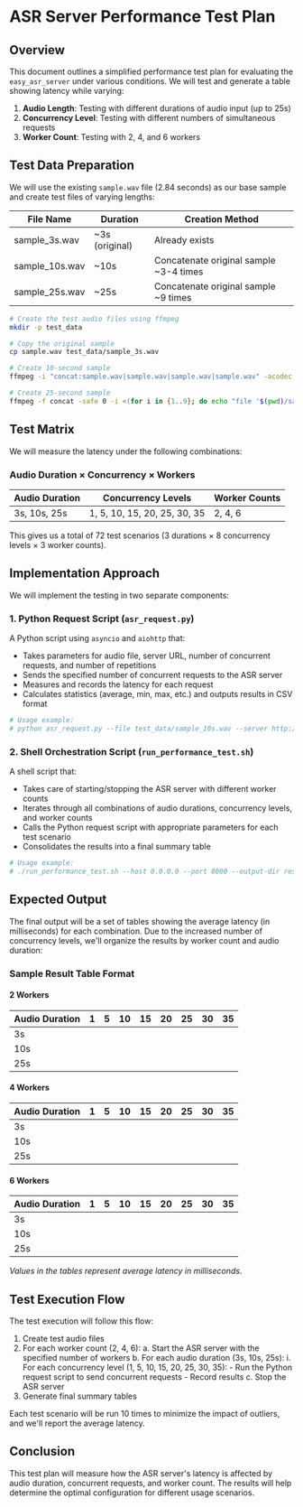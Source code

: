 # ASR Server Performance Test Plan

## Overview

This document outlines a simplified performance test plan for evaluating the `easy_asr_server` under various conditions. We will test and generate a table showing latency while varying:

1. **Audio Length**: Testing with different durations of audio input (up to 25s)
2. **Concurrency Level**: Testing with different numbers of simultaneous requests
3. **Worker Count**: Testing with 2, 4, and 6 workers

## Test Data Preparation

We will use the existing `sample.wav` file (2.84 seconds) as our base sample and create test files of varying lengths:

| File Name | Duration | Creation Method |
|-----------|----------|-----------------|
| sample_3s.wav | ~3s (original) | Already exists |
| sample_10s.wav | ~10s | Concatenate original sample ~3-4 times |
| sample_25s.wav | ~25s | Concatenate original sample ~9 times |

```bash
# Create the test audio files using ffmpeg
mkdir -p test_data

# Copy the original sample
cp sample.wav test_data/sample_3s.wav

# Create 10-second sample
ffmpeg -i "concat:sample.wav|sample.wav|sample.wav|sample.wav" -acodec copy test_data/sample_10s.wav

# Create 25-second sample
ffmpeg -f concat -safe 0 -i <(for i in {1..9}; do echo "file '$(pwd)/sample.wav'"; done) -c copy test_data/sample_25s.wav
```

## Test Matrix

We will measure the latency under the following combinations:

### Audio Duration × Concurrency × Workers

| Audio Duration | Concurrency Levels | Worker Counts |
|----------------|-------------------|---------------|
| 3s, 10s, 25s   | 1, 5, 10, 15, 20, 25, 30, 35 | 2, 4, 6 |

This gives us a total of 72 test scenarios (3 durations × 8 concurrency levels × 3 worker counts).

## Implementation Approach

We will implement the testing in two separate components:

### 1. Python Request Script (`asr_request.py`)

A Python script using `asyncio` and `aiohttp` that:
- Takes parameters for audio file, server URL, number of concurrent requests, and number of repetitions
- Sends the specified number of concurrent requests to the ASR server
- Measures and records the latency for each request
- Calculates statistics (average, min, max, etc.) and outputs results in CSV format

```python
# Usage example:
# python asr_request.py --file test_data/sample_10s.wav --server http://localhost:8000 --concurrency 10 --repetitions 10 --output results.csv
```

### 2. Shell Orchestration Script (`run_performance_test.sh`)

A shell script that:
- Takes care of starting/stopping the ASR server with different worker counts
- Iterates through all combinations of audio durations, concurrency levels, and worker counts
- Calls the Python request script with appropriate parameters for each test scenario
- Consolidates the results into a final summary table

```bash
# Usage example:
# ./run_performance_test.sh --host 0.0.0.0 --port 8000 --output-dir results/
```

## Expected Output

The final output will be a set of tables showing the average latency (in milliseconds) for each combination. Due to the increased number of concurrency levels, we'll organize the results by worker count and audio duration:

### Sample Result Table Format

#### 2 Workers

| Audio Duration | 1 | 5 | 10 | 15 | 20 | 25 | 30 | 35 |
|----------------|---|---|----|----|----|----|----|----|
| 3s             |   |   |    |    |    |    |    |    |
| 10s            |   |   |    |    |    |    |    |    |
| 25s            |   |   |    |    |    |    |    |    |

#### 4 Workers

| Audio Duration | 1 | 5 | 10 | 15 | 20 | 25 | 30 | 35 |
|----------------|---|---|----|----|----|----|----|----|
| 3s             |   |   |    |    |    |    |    |    |
| 10s            |   |   |    |    |    |    |    |    |
| 25s            |   |   |    |    |    |    |    |    |

#### 6 Workers

| Audio Duration | 1 | 5 | 10 | 15 | 20 | 25 | 30 | 35 |
|----------------|---|---|----|----|----|----|----|----|
| 3s             |   |   |    |    |    |    |    |    |
| 10s            |   |   |    |    |    |    |    |    |
| 25s            |   |   |    |    |    |    |    |    |

*Values in the tables represent average latency in milliseconds.*

## Test Execution Flow

The test execution will follow this flow:

1. Create test audio files
2. For each worker count (2, 4, 6):
   a. Start the ASR server with the specified number of workers
   b. For each audio duration (3s, 10s, 25s):
      i. For each concurrency level (1, 5, 10, 15, 20, 25, 30, 35):
         - Run the Python request script to send concurrent requests
         - Record results
   c. Stop the ASR server
3. Generate final summary tables

Each test scenario will be run 10 times to minimize the impact of outliers, and we'll report the average latency.

## Conclusion

This test plan will measure how the ASR server's latency is affected by audio duration, concurrent requests, and worker count. The results will help determine the optimal configuration for different usage scenarios. 